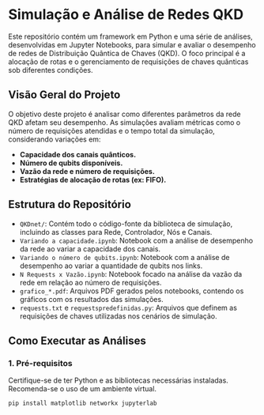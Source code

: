 # Simulação e Análise de Redes QKD

Este repositório contém um framework em Python e uma série de análises, desenvolvidas em Jupyter Notebooks, para simular e avaliar o desempenho de redes de Distribuição Quântica de Chaves (QKD). O foco principal é a alocação de rotas e o gerenciamento de requisições de chaves quânticas sob diferentes condições.

## Visão Geral do Projeto

O objetivo deste projeto é analisar como diferentes parâmetros da rede QKD afetam seu desempenho. As simulações avaliam métricas como o número de requisições atendidas e o tempo total da simulação, considerando variações em:

* **Capacidade dos canais quânticos.**
* **Número de qubits disponíveis.**
* **Vazão da rede e número de requisições.**
* **Estratégias de alocação de rotas (ex: FIFO).**

## Estrutura do Repositório

* `QKDnet/`: Contém todo o código-fonte da biblioteca de simulação, incluindo as classes para Rede, Controlador, Nós e Canais.
* `Variando a capacidade.ipynb`: Notebook com a análise de desempenho da rede ao variar a capacidade dos canais.
* `Variando o número de qubits.ipynb`: Notebook com a análise de desempenho ao variar a quantidade de qubits nos links.
* `N Requests x Vazão.ipynb`: Notebook focado na análise da vazão da rede em relação ao número de requisições.
* `grafico_*.pdf`: Arquivos PDF gerados pelos notebooks, contendo os gráficos com os resultados das simulações.
* `requests.txt` e `requestspredefinidas.py`: Arquivos que definem as requisições de chaves utilizadas nos cenários de simulação.

## Como Executar as Análises

### 1. Pré-requisitos

Certifique-se de ter Python e as bibliotecas necessárias instaladas. Recomenda-se o uso de um ambiente virtual.

```bash
pip install matplotlib networkx jupyterlab